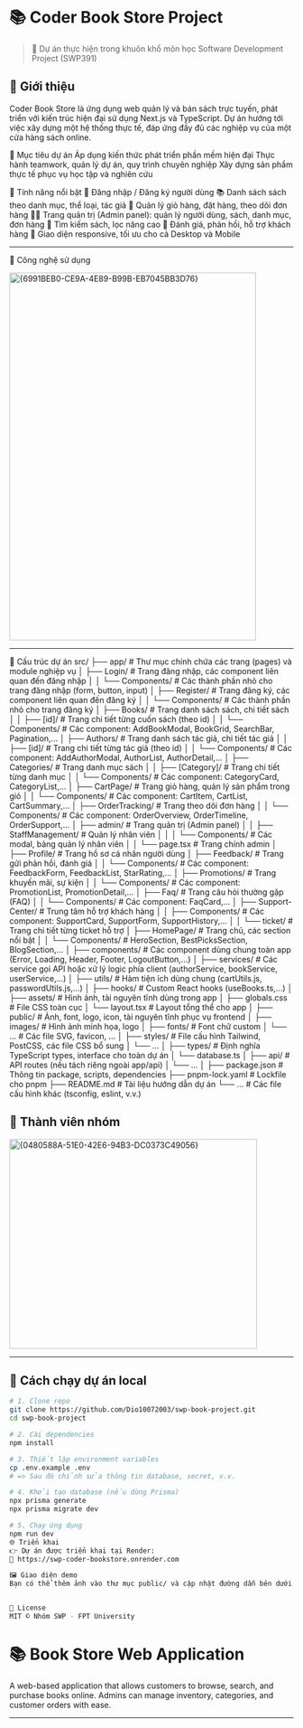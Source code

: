 # 📚 Coder Book Store Project

> 🏫 Dự án thực hiện trong khuôn khổ môn học Software Development Project (SWP391)

## 🔖 Giới thiệu

Coder Book Store là ứng dụng web quản lý và bán sách trực tuyến, phát triển với kiến trúc hiện đại sử dụng Next.js và TypeScript. Dự án hướng tới việc xây dựng một hệ thống thực tế, đáp ứng đầy đủ các nghiệp vụ của một cửa hàng sách online.

🎯 Mục tiêu dự án
Áp dụng kiến thức phát triển phần mềm hiện đại
Thực hành teamwork, quản lý dự án, quy trình chuyên nghiệp
Xây dựng sản phẩm thực tế phục vụ học tập và nghiên cứu

🌟 Tính năng nổi bật
🔐 Đăng nhập / Đăng ký người dùng
📚 Danh sách sách theo danh mục, thể loại, tác giả
🛒 Quản lý giỏ hàng, đặt hàng, theo dõi đơn hàng
🧑‍💼 Trang quản trị (Admin panel): quản lý người dùng, sách, danh mục, đơn hàng
🔎 Tìm kiếm sách, lọc nâng cao
💬 Đánh giá, phản hồi, hỗ trợ khách hàng
📱 Giao diện responsive, tối ưu cho cả Desktop và Mobile

---
🚀 Công nghệ sử dụng

<img width="437" height="651" alt="{6991BEB0-CE9A-4E89-B99B-EB7045BB3D76}" src="https://github.com/user-attachments/assets/a60b6cf0-6cae-48b2-939c-8279581b0b41" />



---

🧩 Cấu trúc dự án
src/
├── app/                        # Thư mục chính chứa các trang (pages) và module nghiệp vụ
│   ├── Login/                  # Trang đăng nhập, các component liên quan đến đăng nhập
│   │   └── Components/         # Các thành phần nhỏ cho trang đăng nhập (form, button, input)
│   ├── Register/               # Trang đăng ký, các component liên quan đến đăng ký
│   │   └── Components/         # Các thành phần nhỏ cho trang đăng ký
│   ├── Books/                  # Trang danh sách sách, chi tiết sách
│   │   ├── [id]/               # Trang chi tiết từng cuốn sách (theo id)
│   │   └── Components/         # Các component: AddBookModal, BookGrid, SearchBar, Pagination,...
│   ├── Authors/                # Trang danh sách tác giả, chi tiết tác giả
│   │   ├── [id]/               # Trang chi tiết từng tác giả (theo id)
│   │   └── Components/         # Các component: AddAuthorModal, AuthorList, AuthorDetail,...
│   ├── Categories/             # Trang danh mục sách
│   │   ├── [Category]/         # Trang chi tiết từng danh mục
│   │   └── Components/         # Các component: CategoryCard, CategoryList,...
│   ├── CartPage/               # Trang giỏ hàng, quản lý sản phẩm trong giỏ
│   │   └── Components/         # Các component: CartItem, CartList, CartSummary,...
│   ├── OrderTracking/          # Trang theo dõi đơn hàng
│   │   └── Components/         # Các component: OrderOverview, OrderTimeline, OrderSupport,...
│   ├── admin/                  # Trang quản trị (Admin panel)
│   │   ├── StaffManagement/    # Quản lý nhân viên
│   │   │   └── Components/     # Các modal, bảng quản lý nhân viên
│   │   └── page.tsx            # Trang chính admin
│   ├── Profile/                # Trang hồ sơ cá nhân người dùng
│   ├── Feedback/               # Trang gửi phản hồi, đánh giá
│   │   └── Components/         # Các component: FeedbackForm, FeedbackList, StarRating,...
│   ├── Promotions/             # Trang khuyến mãi, sự kiện
│   │   └── Components/         # Các component: PromotionList, PromotionDetail,...
│   ├── Faq/                    # Trang câu hỏi thường gặp (FAQ)
│   │   └── Components/         # Các component: FaqCard,...
│   ├── Support-Center/         # Trung tâm hỗ trợ khách hàng
│   │   ├── Components/         # Các component: SupportCard, SupportForm, SupportHistory,...
│   │   └── ticket/             # Trang chi tiết từng ticket hỗ trợ
│   ├── HomePage/               # Trang chủ, các section nổi bật
│   │   └── Components/         # HeroSection, BestPicksSection, BlogSection,...
│   ├── components/             # Các component dùng chung toàn app (Error, Loading, Header, Footer, LogoutButton,...)
│   ├── services/               # Các service gọi API hoặc xử lý logic phía client (authorService, bookService, userService,...)
│   ├── utils/                  # Hàm tiện ích dùng chung (cartUtils.js, passwordUtils.js,...)
│   ├── hooks/                  # Custom React hooks (useBooks.ts,...)
│   ├── assets/                 # Hình ảnh, tài nguyên tĩnh dùng trong app
│   ├── globals.css             # File CSS toàn cục
│   └── layout.tsx              # Layout tổng thể cho app
│
├── public/                     # Ảnh, font, logo, icon, tài nguyên tĩnh phục vụ frontend
│   ├── images/                 # Hình ảnh minh họa, logo
│   ├── fonts/                  # Font chữ custom
│   └── ...                     # Các file SVG, favicon, ...
│
├── styles/                     # File cấu hình Tailwind, PostCSS, các file CSS bổ sung
│   └── ...
│
├── types/                      # Định nghĩa TypeScript types, interface cho toàn dự án
│   └── database.ts
│
├── api/                        # API routes (nếu tách riêng ngoài app/api)
│   └── ...
│
├── package.json                # Thông tin package, scripts, dependencies
├── pnpm-lock.yaml              # Lockfile cho pnpm
├── README.md                   # Tài liệu hướng dẫn dự án
└── ...                         # Các file cấu hình khác (tsconfig, eslint, v.v.)

## 👥 Thành viên nhóm

<img width="439" height="371" alt="{0480588A-51E0-42E6-94B3-DC0373C49056}" src="https://github.com/user-attachments/assets/018858ea-6628-4632-9bd4-e01738718912" />


---

## 🧪 Cách chạy dự án local

```bash
# 1. Clone repo
git clone https://github.com/Dio10072003/swp-book-project.git
cd swp-book-project

# 2. Cài dependencies
npm install

# 3. Thiết lập environment variables
cp .env.example .env
# => Sau đó chỉnh sửa thông tin database, secret, v.v.

# 4. Khởi tạo database (nếu dùng Prisma)
npx prisma generate
npx prisma migrate dev

# 5. Chạy ứng dụng
npm run dev
🌐 Triển khai
👉 Dự án được triển khai tại Render:
🔗 https://swp-coder-bookstore.onrender.com

🖼️ Giao diện demo
Bạn có thể thêm ảnh vào thư mục public/ và cập nhật đường dẫn bên dưới nếu cần.


📄 License
MIT © Nhóm SWP - FPT University
```

# 📚 Book Store Web Application

A web-based application that allows customers to browse, search, and purchase books online. Admins can manage inventory, categories, and customer orders with ease.

---
